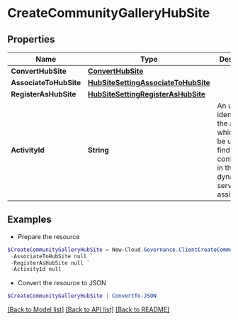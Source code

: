 # CreateCommunityGalleryHubSite
## Properties

Name | Type | Description | Notes
------------ | ------------- | ------------- | -------------
**ConvertHubSite** | [**ConvertHubSite**](ConvertHubSite.md) |  | [optional] 
**AssociateToHubSite** | [**HubSiteSettingAssociateToHubSite**](HubSiteSettingAssociateToHubSite.md) |  | [optional] 
**RegisterAsHubSite** | [**HubSiteSettingRegisterAsHubSite**](HubSiteSettingRegisterAsHubSite.md) |  | [optional] 
**ActivityId** | **String** | An unique identifier for the activity which can be used to find configuration in the dynamic service if it is assign by IT | [optional] 

## Examples

- Prepare the resource
```powershell
$CreateCommunityGalleryHubSite = New-Cloud.Governance.ClientCreateCommunityGalleryHubSite  -ConvertHubSite null `
 -AssociateToHubSite null `
 -RegisterAsHubSite null `
 -ActivityId null
```

- Convert the resource to JSON
```powershell
$CreateCommunityGalleryHubSite | ConvertTo-JSON
```

[[Back to Model list]](../README.md#documentation-for-models) [[Back to API list]](../README.md#documentation-for-api-endpoints) [[Back to README]](../README.md)

